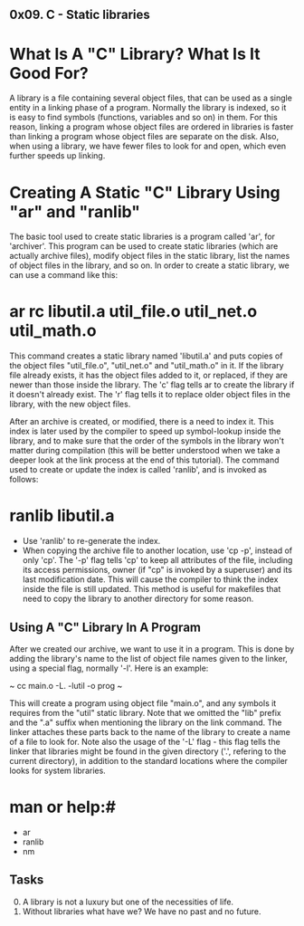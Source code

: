 ## 0x09. C - Static libraries ##

# What Is A "C" Library? What Is It Good For? #

 A library is a file containing several object files, that can be used as a single entity in a linking phase of a program. Normally the library is indexed, so it is easy to find symbols (functions, variables and so on) in them. For this reason, linking a program whose object files are ordered in libraries is faster than linking a program whose object files are separate on the disk. Also, when using a library, we have fewer files to look for and open, which even further speeds up linking.

# Creating A Static "C" Library Using "ar" and "ranlib" #

The basic tool used to create static libraries is a program called 'ar', for 'archiver'. This program can be used to create static libraries (which are actually archive files), modify object files in the static library, list the names of object files in the library, and so on. In order to create a static library, we can use a command like this:

 # ar rc libutil.a util_file.o util_net.o util_math.o #

This command creates a static library named 'libutil.a' and puts copies of the object files "util_file.o", "util_net.o" and "util_math.o" in it. If the library file already exists, it has the object files added to it, or replaced, if they are newer than those inside the library. The 'c' flag tells ar to create the library if it doesn't already exist. The 'r' flag tells it to replace older object files in the library, with the new object files.

After an archive is created, or modified, there is a need to index it. This index is later used by the compiler to speed up symbol-lookup inside the library, and to make sure that the order of the symbols in the library won't matter during compilation (this will be better understood when we take a deeper look at the link process at the end of this tutorial). The command used to create or update the index is called 'ranlib', and is invoked as follows:

# ranlib libutil.a #

- Use 'ranlib' to re-generate the index.
- When copying the archive file to another location, use 'cp -p', instead of only 'cp'. The '-p' flag tells 'cp' to keep all attributes of the file, including its access permissions, owner (if "cp" is invoked by a superuser) and its last modification date. This will cause the compiler to think the index inside the file is still updated. This method is useful for makefiles that need to copy the library to another directory for some reason.

## Using A "C" Library In A Program ##

After we created our archive, we want to use it in a program. This is done by adding the library's name to the list of object file names given to the linker, using a special flag, normally '-l'. Here is an example:

 ~ cc main.o -L. -lutil -o prog ~

This will create a program using object file "main.o", and any symbols it requires from the "util" static library. Note that we omitted the "lib" prefix and the ".a" suffix when mentioning the library on the link command. The linker attaches these parts back to the name of the library to create a name of a file to look for. Note also the usage of the '-L' flag - this flag tells the linker that libraries might be found in the given directory ('.', refering to the current directory), in addition to the standard locations where the compiler looks for system libraries.

# man or help:#

- ar
- ranlib
- nm

## Tasks ##
0. A library is not a luxury but one of the necessities of life.
1. Without libraries what have we? We have no past and no future.

